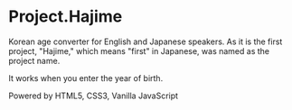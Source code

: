 # Project.Hajime

Korean age converter for English and Japanese speakers.
As it is the first project, "Hajime," which means "first" in Japanese, was named as the project name.

It works when you enter the year of birth.

Powered by HTML5, CSS3, Vanilla JavaScript
